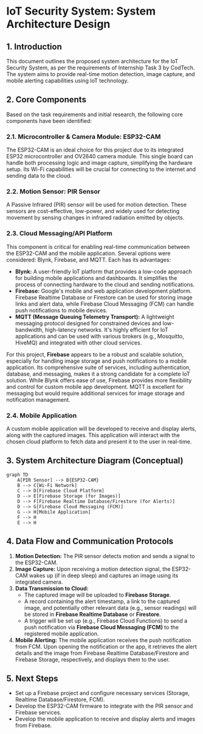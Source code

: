 # IoT Security System: System Architecture Design

## 1. Introduction
This document outlines the proposed system architecture for the IoT Security System, as per the requirements of Internship Task 3 by CodTech. The system aims to provide real-time motion detection, image capture, and mobile alerting capabilities using IoT technology.

## 2. Core Components
Based on the task requirements and initial research, the following core components have been identified:

### 2.1. Microcontroller & Camera Module: ESP32-CAM
The ESP32-CAM is an ideal choice for this project due to its integrated ESP32 microcontroller and OV2640 camera module. This single board can handle both processing logic and image capture, simplifying the hardware setup. Its Wi-Fi capabilities will be crucial for connecting to the internet and sending data to the cloud.

### 2.2. Motion Sensor: PIR Sensor
A Passive Infrared (PIR) sensor will be used for motion detection. These sensors are cost-effective, low-power, and widely used for detecting movement by sensing changes in infrared radiation emitted by objects.

### 2.3. Cloud Messaging/API Platform
This component is critical for enabling real-time communication between the ESP32-CAM and the mobile application. Several options were considered: Blynk, Firebase, and MQTT. Each has its advantages:

*   **Blynk:** A user-friendly IoT platform that provides a low-code approach for building mobile applications and dashboards. It simplifies the process of connecting hardware to the cloud and sending notifications.
*   **Firebase:** Google's mobile and web application development platform. Firebase Realtime Database or Firestore can be used for storing image links and alert data, while Firebase Cloud Messaging (FCM) can handle push notifications to mobile devices.
*   **MQTT (Message Queuing Telemetry Transport):** A lightweight messaging protocol designed for constrained devices and low-bandwidth, high-latency networks. It's highly efficient for IoT applications and can be used with various brokers (e.g., Mosquitto, HiveMQ) and integrated with other cloud services.

For this project, **Firebase** appears to be a robust and scalable solution, especially for handling image storage and push notifications to a mobile application. Its comprehensive suite of services, including authentication, database, and messaging, makes it a strong candidate for a complete IoT solution. While Blynk offers ease of use, Firebase provides more flexibility and control for custom mobile app development. MQTT is excellent for messaging but would require additional services for image storage and notification management.

### 2.4. Mobile Application
A custom mobile application will be developed to receive and display alerts, along with the captured images. This application will interact with the chosen cloud platform to fetch data and present it to the user in real-time.

## 3. System Architecture Diagram (Conceptual)

```mermaid
graph TD
    A[PIR Sensor] --> B{ESP32-CAM}
    B --> C[Wi-Fi Network]
    C --> D[Firebase Cloud Platform]
    D --> E[Firebase Storage (for Images)]
    D --> F[Firebase Realtime Database/Firestore (for Alerts)]
    D --> G[Firebase Cloud Messaging (FCM)]
    G --> H[Mobile Application]
    F --> H
    E --> H
```

## 4. Data Flow and Communication Protocols

1.  **Motion Detection:** The PIR sensor detects motion and sends a signal to the ESP32-CAM.
2.  **Image Capture:** Upon receiving a motion detection signal, the ESP32-CAM wakes up (if in deep sleep) and captures an image using its integrated camera.
3.  **Data Transmission to Cloud:**
    *   The captured image will be uploaded to **Firebase Storage**.
    *   A record containing the alert timestamp, a link to the captured image, and potentially other relevant data (e.g., sensor readings) will be stored in **Firebase Realtime Database** or **Firestore**.
    *   A trigger will be set up (e.g., Firebase Cloud Functions) to send a push notification via **Firebase Cloud Messaging (FCM)** to the registered mobile application.
4.  **Mobile Alerting:** The mobile application receives the push notification from FCM. Upon opening the notification or the app, it retrieves the alert details and the image from Firebase Realtime Database/Firestore and Firebase Storage, respectively, and displays them to the user.

## 5. Next Steps

*   Set up a Firebase project and configure necessary services (Storage, Realtime Database/Firestore, FCM).
*   Develop the ESP32-CAM firmware to integrate with the PIR sensor and Firebase services.
*   Develop the mobile application to receive and display alerts and images from Firebase.


